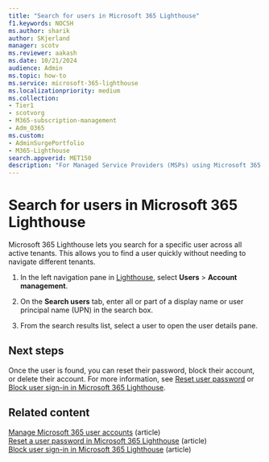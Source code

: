 ```yaml
---
title: "Search for users in Microsoft 365 Lighthouse"
f1.keywords: NOCSH
ms.author: sharik
author: SKjerland
manager: scotv
ms.reviewer: aakash
ms.date: 10/21/2024
audience: Admin
ms.topic: how-to
ms.service: microsoft-365-lighthouse
ms.localizationpriority: medium
ms.collection:
- Tier1
- scotvorg
- M365-subscription-management
- Adm_O365
ms.custom:
- AdminSurgePortfolio
- M365-Lighthouse
search.appverid: MET150
description: "For Managed Service Providers (MSPs) using Microsoft 365 Lighthouse, learn how to search for users."
---
```


# Search for users in Microsoft 365 Lighthouse

Microsoft 365 Lighthouse lets you search for a specific user across all active tenants. This allows you to find a user quickly without needing to navigate different tenants.

1. In the left navigation pane in <a href="https://go.microsoft.com/fwlink/p/?linkid=2168110" target="_blank">Lighthouse</a>, select **Users** > **Account management**.

2. On the **Search users** tab, enter all or part of a display name or user principal name (UPN) in the search box.

3. From the search results list, select a user to open the user details pane.

## Next steps

Once the user is found, you can reset their password, block their account, or delete their account. For more information, see [Reset user password](m365-lighthouse-reset-user-password.md) or [Block user sign-in in Microsoft 365 Lighthouse](m365-lighthouse-block-user-signin.md).

## Related content

[Manage Microsoft 365 user accounts](../enterprise/manage-microsoft-365-accounts.md) (article)\
[Reset a user password in Microsoft 365 Lighthouse](m365-lighthouse-reset-user-password.md) (article)\
[Block user sign-in in Microsoft 365 Lighthouse](m365-lighthouse-block-user-signin.md) (article)

